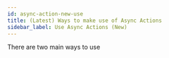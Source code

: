 ```yaml
---
id: async-action-new-use
title: (Latest) Ways to make use of Async Actions
sidebar_label: Use Async Actions (New)
---
```


There are two main ways to use
